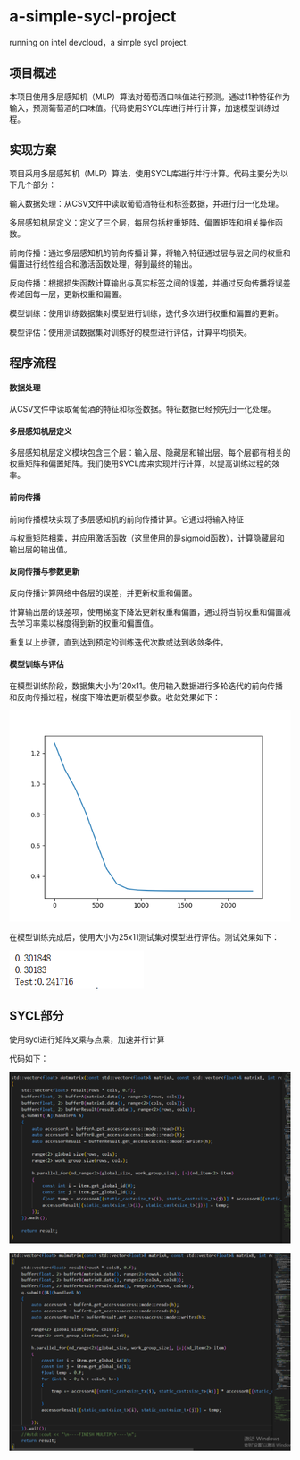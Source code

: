 # a-simple-sycl-project
running on intel devcloud，a simple sycl project.



## 项目概述

本项目使用多层感知机（MLP）算法对葡萄酒口味值进行预测。通过11种特征作为输入，预测葡萄酒的口味值。代码使用SYCL库进行并行计算，加速模型训练过程。

## 实现方案

项目采用多层感知机（MLP）算法，使用SYCL库进行并行计算。代码主要分为以下几个部分：

输入数据处理：从CSV文件中读取葡萄酒特征和标签数据，并进行归一化处理。

多层感知机层定义：定义了三个层，每层包括权重矩阵、偏置矩阵和相关操作函数。

前向传播：通过多层感知机的前向传播计算，将输入特征通过层与层之间的权重和偏置进行线性组合和激活函数处理，得到最终的输出。

反向传播：根据损失函数计算输出与真实标签之间的误差，并通过反向传播将误差传递回每一层，更新权重和偏置。

模型训练：使用训练数据集对模型进行训练，迭代多次进行权重和偏置的更新。

模型评估：使用测试数据集对训练好的模型进行评估，计算平均损失。

## 程序流程

#### 数据处理

从CSV文件中读取葡萄酒的特征和标签数据。特征数据已经预先归一化处理。

#### 多层感知机层定义

多层感知机层定义模块包含三个层：输入层、隐藏层和输出层。每个层都有相关的权重矩阵和偏置矩阵。我们使用SYCL库来实现并行计算，以提高训练过程的效率。

#### **前向传播**

前向传播模块实现了多层感知机的前向传播计算。它通过将输入特征

与权重矩阵相乘，并应用激活函数（这里使用的是sigmoid函数），计算隐藏层和输出层的输出值。

#### **反向传播与参数更新**

反向传播计算网络中各层的误差，并更新权重和偏置。

计算输出层的误差项，使用梯度下降法更新权重和偏置，通过将当前权重和偏置减去学习率乘以梯度得到新的权重和偏置值。

重复以上步骤，直到达到预定的训练迭代次数或达到收敛条件。

#### **模型训练与评估**

在模型训练阶段，数据集大小为120x11。使用输入数据进行多轮迭代的前向传播和反向传播过程，梯度下降法更新模型参数。收敛效果如下：

![模型效果](./images/media/image1.png)

在模型训练完成后，使用大小为25x11测试集对模型进行评估。测试效果如下：

![测试](./images/media/image2.png)

## SYCL部分

使用sycl进行矩阵叉乘与点乘，加速并行计算

代码如下：

![点乘](./images/media/image3.png)

![叉乘](./images/media/image4.png)
